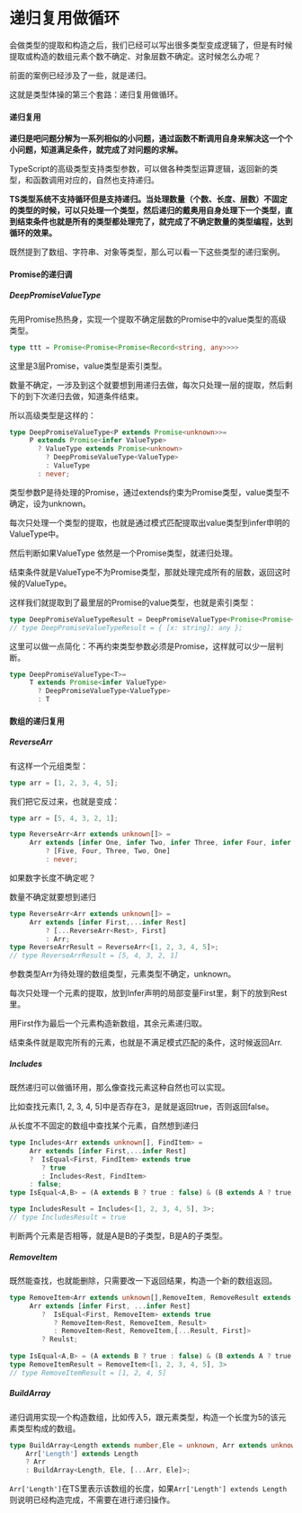 # 递归复用做循环

会做类型的提取和构造之后，我们已经可以写出很多类型变成逻辑了，但是有时候提取或构造的数组元素个数不确定、对象层数不确定。这时候怎么办呢？

前面的案例已经涉及了一些，就是递归。

这就是类型体操的第三个套路：递归复用做循环。

#### 递归复用

**递归是吧问题分解为一系列相似的小问题，通过函数不断调用自身来解决这一个个小问题，知道满足条件，就完成了对问题的求解。**

TypeScript的高级类型支持类型参数，可以做各种类型运算逻辑，返回新的类型，和函数调用对应的，自然也支持递归。

**TS类型系统不支持循环但是支持递归。当处理数量（个数、长度、层数）不固定的类型的时候，可以只处理一个类型，然后递归的戴奥用自身处理下一个类型，直到结束条件也就是所有的类型都处理完了，就完成了不确定数量的类型编程，达到循环的效果。**

既然提到了数组、字符串、对象等类型，那么可以看一下这些类型的递归案例。

#### Promise的递归调

##### DeepPromiseValueType

先用Promise热热身，实现一个提取不确定层数的Promise中的value类型的高级类型。

```ts
type ttt = Promise<Promise<Promise<Record<string, any>>>>
```

这里是3层Promise，value类型是索引类型。

数量不确定，一涉及到这个就要想到用递归去做，每次只处理一层的提取，然后剩下的到下次递归去做，知道条件结束。

所以高级类型是这样的：

```ts
type DeepPromiseValueType<P extends Promise<unknown>>=
     P extends Promise<infer ValueType>
       ? ValueType extends Promise<unknown>
         ? DeepPromiseValueType<ValueType>
         : ValueType
       : never;
```

类型参数P是待处理的Promise，通过extends约束为Promise类型，value类型不确定，设为unknown。

每次只处理一个类型的提取，也就是通过模式匹配提取出value类型到infer申明的ValueType中。

然后判断如果ValueType 依然是一个Promise类型，就递归处理。

结束条件就是ValueType不为Promise类型，那就处理完成所有的层数，返回这时候的ValueType。

这样我们就提取到了最里层的Promise的value类型，也就是索引类型：

```ts
type DeepPromiseValueTypeResult = DeepPromiseValueType<Promise<Promise<Promise<Record<string, any>>>>>;
// type DeepPromiseValueTypeResult = { [x: string]: any };
```

这里可以做一点简化：不再约束类型参数必须是Promise，这样就可以少一层判断。

```ts
type DeepPromiseValueType<T>=
     T extends Promise<infer ValueType>
       ? DeepPromiseValueType<ValueType>
       : T
```

#### 数组的递归复用

##### ReverseArr

有这样一个元组类型：

```ts
type arr = [1, 2, 3, 4, 5];
```

我们把它反过来，也就是变成：

```ts
type arr = [5, 4, 3, 2, 1];
```

```ts
type ReverseArr<Arr extends unknown[]> = 
     Arr extends [infer One, infer Two, infer Three, infer Four, infer Five]
         ? [Five, Four, Three, Two, One]
         : never;
```

如果数字长度不确定呢？

数量不确定就要想到递归

```ts
type ReverseArr<Arr extends unknown[]> = 
     Arr extends [infer First,...infer Rest]
         ? [...ReverseArr<Rest>, First]
         : Arr;
type ReverseArrResult = ReverseArr<[1, 2, 3, 4, 5]>;
// type ReverseArrResult = [5, 4, 3, 2, 1]
```

参数类型Arr为待处理的数组类型，元素类型不确定，unknown。

每次只处理一个元素的提取，放到Infer声明的局部变量First里，剩下的放到Rest里。

用First作为最后一个元素构造新数组，其余元素递归取。

结束条件就是取完所有的元素，也就是不满足模式匹配的条件，这时候返回Arr.

##### Includes

既然递归可以做循环用，那么像查找元素这种自然也可以实现。

比如查找元素[1, 2, 3, 4, 5]中是否存在3，是就是返回true，否则返回false。

从长度不不固定的数组中查找某个元素，自然想到递归

```ts
type Includes<Arr extends unknown[], FindItem> = 
     Arr extends [infer First,...infer Rest]
     ?  IsEqual<First, FindItem> extends true
        ? true
        : Includes<Rest, FindItem>
     : false;
type IsEqual<A,B> = (A extends B ? true : false) & (B extends A ? true : false);

type IncludesResult = Includes<[1, 2, 3, 4, 5], 3>;
// type IncludesResult = true
```

判断两个元素是否相等，就是A是B的子类型，B是A的子类型。

##### RemoveItem

既然能查找，也就能删除，只需要改一下返回结果，构造一个新的数组返回。

```ts
type RemoveItem<Arr extends unknown[],RemoveItem, RemoveResult extends unknown = []> =
     Arr extends [infer First, ...infer Rest]
        ?  IsEqual<First, RemoveItem> extends true
           ? RemoveItem<Rest, RemoveItem, Result>
           : RemoveItem<Rest, RemoveItem,[...Result, First]>
        ? Reulst;
         
type IsEqual<A,B> = (A extends B ? true : false) & (B extends A ? true : false);
type RemoveItemResult = RemoveItem<[1, 2, 3, 4, 5], 3>
// type RemoveItemResult = [1, 2, 4, 5]
```

##### BuildArray

递归调用实现一个构造数组，比如传入5，跟元素类型，构造一个长度为5的该元素类型构成的数组。

```ts
type BuildArray<Length extends number,Ele = unknown, Arr extends unknown[]> =
    Arr['Length'] extends Length
    ? Arr
    : BuildArray<Length, Ele, [...Arr, Ele]>;
```

`Arr['Length']`在TS里表示该数组的长度，如果`Arr['Length'] extends Length`则说明已经构造完成，不需要在进行递归操作。